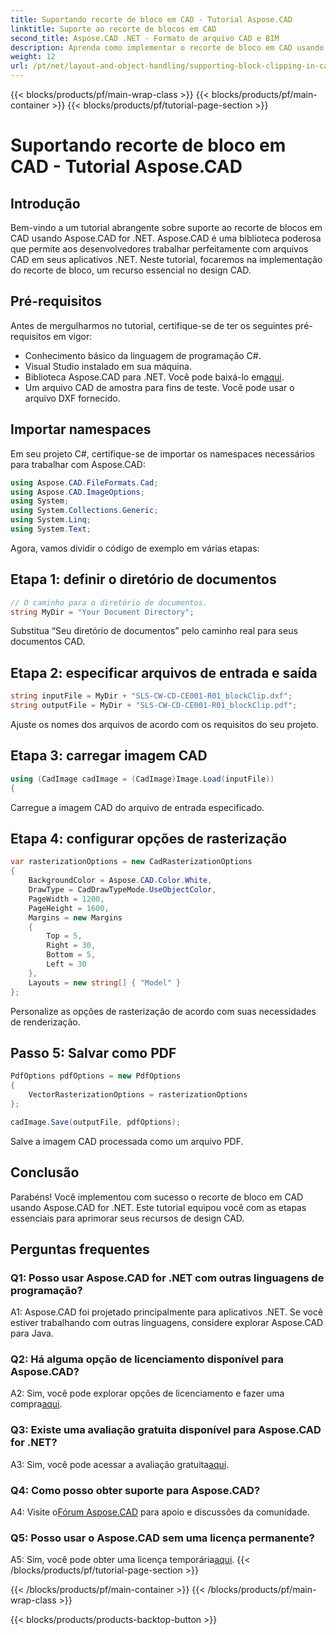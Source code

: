 ```yaml
---
title: Suportando recorte de bloco em CAD - Tutorial Aspose.CAD
linktitle: Suporte ao recorte de blocos em CAD
second_title: Aspose.CAD .NET - Formato de arquivo CAD e BIM
description: Aprenda como implementar o recorte de bloco em CAD usando Aspose.CAD for .NET. Aprimore seus recursos de design com este tutorial passo a passo.
weight: 12
url: /pt/net/layout-and-object-handling/supporting-block-clipping-in-cad/
---
```


{{< blocks/products/pf/main-wrap-class >}}
{{< blocks/products/pf/main-container >}}
{{< blocks/products/pf/tutorial-page-section >}}

# Suportando recorte de bloco em CAD - Tutorial Aspose.CAD

## Introdução

Bem-vindo a um tutorial abrangente sobre suporte ao recorte de blocos em CAD usando Aspose.CAD for .NET. Aspose.CAD é uma biblioteca poderosa que permite aos desenvolvedores trabalhar perfeitamente com arquivos CAD em seus aplicativos .NET. Neste tutorial, focaremos na implementação do recorte de bloco, um recurso essencial no design CAD.

## Pré-requisitos

Antes de mergulharmos no tutorial, certifique-se de ter os seguintes pré-requisitos em vigor:

- Conhecimento básico da linguagem de programação C#.
- Visual Studio instalado em sua máquina.
-  Biblioteca Aspose.CAD para .NET. Você pode baixá-lo em[aqui](https://releases.aspose.com/cad/net/).
- Um arquivo CAD de amostra para fins de teste. Você pode usar o arquivo DXF fornecido.

## Importar namespaces

Em seu projeto C#, certifique-se de importar os namespaces necessários para trabalhar com Aspose.CAD:

```csharp
using Aspose.CAD.FileFormats.Cad;
using Aspose.CAD.ImageOptions;
using System;
using System.Collections.Generic;
using System.Linq;
using System.Text;
```

Agora, vamos dividir o código de exemplo em várias etapas:

## Etapa 1: definir o diretório de documentos

```csharp
// O caminho para o diretório de documentos.
string MyDir = "Your Document Directory";
```

Substitua “Seu diretório de documentos” pelo caminho real para seus documentos CAD.

## Etapa 2: especificar arquivos de entrada e saída

```csharp
string inputFile = MyDir + "SLS-CW-CD-CE001-R01_blockClip.dxf";
string outputFile = MyDir + "SLS-CW-CD-CE001-R01_blockClip.pdf";
```

Ajuste os nomes dos arquivos de acordo com os requisitos do seu projeto.

## Etapa 3: carregar imagem CAD

```csharp
using (CadImage cadImage = (CadImage)Image.Load(inputFile))
{
```

Carregue a imagem CAD do arquivo de entrada especificado.

## Etapa 4: configurar opções de rasterização

```csharp
var rasterizationOptions = new CadRasterizationOptions
{
    BackgroundColor = Aspose.CAD.Color.White,
    DrawType = CadDrawTypeMode.UseObjectColor,
    PageWidth = 1200,
    PageHeight = 1600,
    Margins = new Margins
    {
        Top = 5,
        Right = 30,
        Bottom = 5,
        Left = 30
    },
    Layouts = new string[] { "Model" }
};
```

Personalize as opções de rasterização de acordo com suas necessidades de renderização.

## Passo 5: Salvar como PDF

```csharp
PdfOptions pdfOptions = new PdfOptions
{
    VectorRasterizationOptions = rasterizationOptions
};

cadImage.Save(outputFile, pdfOptions);
```

Salve a imagem CAD processada como um arquivo PDF.

## Conclusão

Parabéns! Você implementou com sucesso o recorte de bloco em CAD usando Aspose.CAD for .NET. Este tutorial equipou você com as etapas essenciais para aprimorar seus recursos de design CAD.

## Perguntas frequentes

### Q1: Posso usar Aspose.CAD for .NET com outras linguagens de programação?

A1: Aspose.CAD foi projetado principalmente para aplicativos .NET. Se você estiver trabalhando com outras linguagens, considere explorar Aspose.CAD para Java.

### Q2: Há alguma opção de licenciamento disponível para Aspose.CAD?

 A2: Sim, você pode explorar opções de licenciamento e fazer uma compra[aqui](https://purchase.aspose.com/buy).

### Q3: Existe uma avaliação gratuita disponível para Aspose.CAD for .NET?

 A3: Sim, você pode acessar a avaliação gratuita[aqui](https://releases.aspose.com/).

### Q4: Como posso obter suporte para Aspose.CAD?

 A4: Visite o[Fórum Aspose.CAD](https://forum.aspose.com/c/cad/19) para apoio e discussões da comunidade.

### Q5: Posso usar o Aspose.CAD sem uma licença permanente?

 A5: Sim, você pode obter uma licença temporária[aqui](https://purchase.aspose.com/temporary-license/).
{{< /blocks/products/pf/tutorial-page-section >}}

{{< /blocks/products/pf/main-container >}}
{{< /blocks/products/pf/main-wrap-class >}}

{{< blocks/products/products-backtop-button >}}
